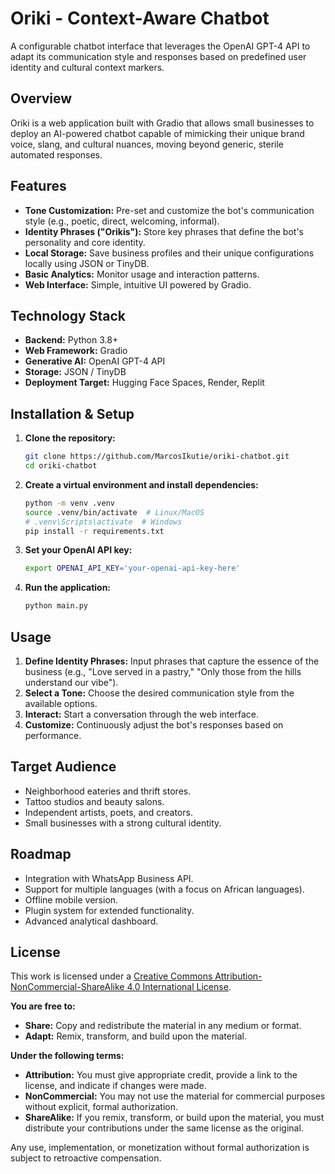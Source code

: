 # Oriki - Context-Aware Chatbot

A configurable chatbot interface that leverages the OpenAI GPT-4 API to adapt its communication style and responses based on predefined user identity and cultural context markers.

## Overview

Oriki is a web application built with Gradio that allows small businesses to deploy an AI-powered chatbot capable of mimicking their unique brand voice, slang, and cultural nuances, moving beyond generic, sterile automated responses.

## Features

- **Tone Customization:** Pre-set and customize the bot's communication style (e.g., poetic, direct, welcoming, informal).
- **Identity Phrases ("Orikis"):** Store key phrases that define the bot's personality and core identity.
- **Local Storage:** Save business profiles and their unique configurations locally using JSON or TinyDB.
- **Basic Analytics:** Monitor usage and interaction patterns.
- **Web Interface:** Simple, intuitive UI powered by Gradio.

## Technology Stack

- **Backend:** Python 3.8+
- **Web Framework:** Gradio
- **Generative AI:** OpenAI GPT-4 API
- **Storage:** JSON / TinyDB
- **Deployment Target:** Hugging Face Spaces, Render, Replit

## Installation & Setup

1.  **Clone the repository:**
    ```bash
    git clone https://github.com/MarcosIkutie/oriki-chatbot.git
    cd oriki-chatbot
    ```

2.  **Create a virtual environment and install dependencies:**
    ```bash
    python -m venv .venv
    source .venv/bin/activate  # Linux/MacOS
    # .venv\Scripts\activate  # Windows
    pip install -r requirements.txt
    ```

3.  **Set your OpenAI API key:**
    ```bash
    export OPENAI_API_KEY='your-openai-api-key-here'
    ```

4.  **Run the application:**
    ```bash
    python main.py
    ```

## Usage

1.  **Define Identity Phrases:** Input phrases that capture the essence of the business (e.g., "Love served in a pastry," "Only those from the hills understand our vibe").
2.  **Select a Tone:** Choose the desired communication style from the available options.
3.  **Interact:** Start a conversation through the web interface.
4.  **Customize:** Continuously adjust the bot's responses based on performance.

## Target Audience

- Neighborhood eateries and thrift stores.
- Tattoo studios and beauty salons.
- Independent artists, poets, and creators.
- Small businesses with a strong cultural identity.

## Roadmap

- Integration with WhatsApp Business API.
- Support for multiple languages (with a focus on African languages).
- Offline mobile version.
- Plugin system for extended functionality.
- Advanced analytical dashboard.

## License

This work is licensed under a [Creative Commons Attribution-NonCommercial-ShareAlike 4.0 International License](http://creativecommons.org/licenses/by-nc-sa/4.0/).

**You are free to:**
- **Share:** Copy and redistribute the material in any medium or format.
- **Adapt:** Remix, transform, and build upon the material.

**Under the following terms:**
- **Attribution:** You must give appropriate credit, provide a link to the license, and indicate if changes were made.
- **NonCommercial:** You may not use the material for commercial purposes without explicit, formal authorization.
- **ShareAlike:** If you remix, transform, or build upon the material, you must distribute your contributions under the same license as the original.

Any use, implementation, or monetization without formal authorization is subject to retroactive compensation.
